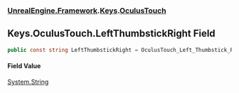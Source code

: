### [UnrealEngine.Framework](UnrealEngine_Framework.md 'UnrealEngine.Framework').[Keys](Keys.md 'UnrealEngine.Framework.Keys').[OculusTouch](Keys_OculusTouch.md 'UnrealEngine.Framework.Keys.OculusTouch')
## Keys.OculusTouch.LeftThumbstickRight Field
```csharp
public const string LeftThumbstickRight = OculusTouch_Left_Thumbstick_Right;
```
#### Field Value
[System.String](https://docs.microsoft.com/en-us/dotnet/api/System.String 'System.String')

